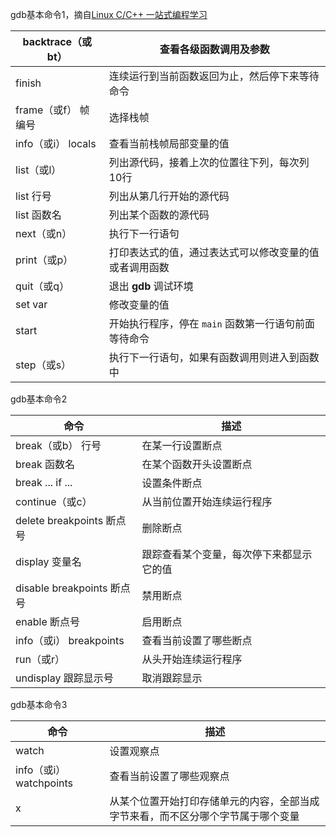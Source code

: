 gdb基本命令1，摘自[Linux C/C++ 一站式编程学习](http://songjinshan.com/akabook/zh/gdb.html#id1)

| backtrace（或bt）  | 查看各级函数调用及参数                    |
| --------------- | ------------------------------ |
| finish          | 连续运行到当前函数返回为止，然后停下来等待命令        |
| frame（或f） 帧编号   | 选择栈帧                           |
| info（或i） locals | 查看当前栈帧局部变量的值                   |
| list（或l）        | 列出源代码，接着上次的位置往下列，每次列10行        |
| list 行号         | 列出从第几行开始的源代码                   |
| list 函数名        | 列出某个函数的源代码                     |
| next（或n）        | 执行下一行语句                        |
| print（或p）       | 打印表达式的值，通过表达式可以修改变量的值或者调用函数    |
| quit（或q）        | 退出 **gdb** 调试环境                |
| set var         | 修改变量的值                         |
| start           | 开始执行程序，停在 `main` 函数第一行语句前面等待命令 |
| step（或s）        | 执行下一行语句，如果有函数调用则进入到函数中         |

gdb基本命令2

| 命令                      | 描述                   |
| ----------------------- | -------------------- |
| break（或b） 行号            | 在某一行设置断点             |
| break 函数名               | 在某个函数开头设置断点          |
| break ... if ...        | 设置条件断点               |
| continue（或c）            | 从当前位置开始连续运行程序        |
| delete breakpoints 断点号  | 删除断点                 |
| display 变量名             | 跟踪查看某个变量，每次停下来都显示它的值 |
| disable breakpoints 断点号 | 禁用断点                 |
| enable 断点号              | 启用断点                 |
| info（或i） breakpoints    | 查看当前设置了哪些断点          |
| run（或r）                 | 从头开始连续运行程序           |
| undisplay 跟踪显示号         | 取消跟踪显示               |

gdb基本命令3

| 命令                   | 描述                                       |
| -------------------- | ---------------------------------------- |
| watch                | 设置观察点                                    |
| info（或i） watchpoints | 查看当前设置了哪些观察点                             |
| x                    | 从某个位置开始打印存储单元的内容，全部当成字节来看，而不区分哪个字节属于哪个变量 |